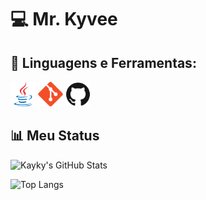 # 💻 Mr. Kyvee  

## 🚀 Linguagens e Ferramentas:  
<p>
  <img src="https://raw.githubusercontent.com/devicons/devicon/master/icons/java/java-original.svg" alt="Java" width="40" height="40"/>
  <img src="https://raw.githubusercontent.com/devicons/devicon/master/icons/git/git-original.svg" alt="Git" width="40" height="40"/>
  <img src="https://raw.githubusercontent.com/devicons/devicon/master/icons/github/github-original.svg" alt="GitHub" width="40" height="40"/>
</p>

## 📊 Meu Status  
![Kayky's GitHub Stats](https://github-readme-stats.vercel.app/api?username=MrKyvee&show_icons=true&theme=radical)

![Top Langs](https://github-readme-stats.vercel.app/api/top-langs/?username=KaykyOliveira&layout=compact&theme=radical)  
